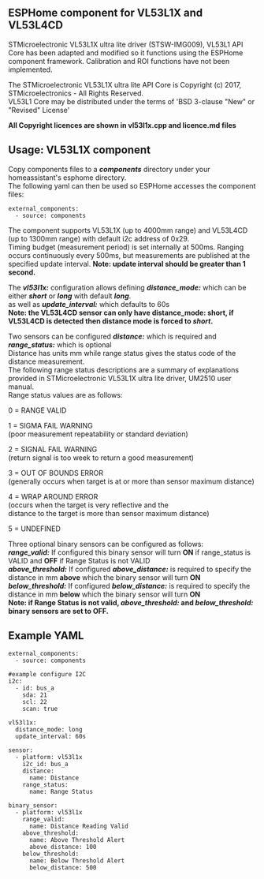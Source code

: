 
## ESPHome component for VL53L1X and VL53L4CD
STMicroelectronic VL53L1X ultra lite driver (STSW-IMG009), VL53L1 API Core
has been adapted and modified so it functions using the ESPHome component framework.
Calibration and ROI functions have not been implemented.<BR>

The STMicroelectronic VL53L1X ultra lite API Core is
Copyright (c) 2017, STMicroelectronics - All Rights Reserved.<BR>
VL53L1 Core may be distributed under the terms of 'BSD 3-clause "New" or "Revised" License'

**All Copyright licences are shown in vl53l1x.cpp and licence.md files**

## Usage: VL53L1X component
Copy components files to a ***components*** directory under your homeassistant's esphome directory.<BR>
The following yaml can then be used so ESPHome accesses the component files:
```
external_components:
  - source: components
```
The component supports VL53L1X (up to 4000mm range) and VL53L4CD (up to 1300mm range) with default i2c address of 0x29.<BR>
Timing budget (measurement period) is set internally at 500ms. Ranging occurs continuously every 500ms, but measurements are published at the specified update interval. **Note: update interval should be greater than 1 second.**<BR>

The ***vl53l1x:*** configuration allows defining ***distance_mode:*** which can be either ***short*** or ***long*** with default ***long***.<BR>
as well as ***update_interval:*** which defaults to 60s<BR>
**Note: the VL53L4CD sensor can only have distance_mode: short, if VL53L4CD is detected then distance mode is forced to ***short***.**<BR>

Two sensors can be configured ***distance:*** which is required and ***range_status:*** which is optional<BR>
Distance has units mm while range status gives the status code of the distance measurement.<BR>
The following range status descriptions are a summary of explanations provided in STMicroelectronic VL53L1X ultra lite driver, UM2510 user manual.<BR>
Range status values are as follows:<BR>

0 = RANGE VALID<BR>

1 = SIGMA FAIL WARNING<BR> 
(poor measurement repeatability or standard deviation)

2 = SIGNAL FAIL WARNING<BR> 
(return signal is too week to return a good measurement)

3 = OUT OF BOUNDS ERROR<BR> 
(generally occurs when target is at or more than sensor maximum distance)

4 = WRAP AROUND ERROR<BR> 
(occurs when the target is very reflective and the<BR> 
distance to the target is more than sensor maximum distance)<BR> 

5 = UNDEFINED<BR>

Three optional binary sensors can be configured as follows:<BR>
  ***range_valid:*** If configured this binary sensor will turn **ON** if range_status is VALID and **OFF** if Range Status is not VALID<BR>
  ***above_threshold:***  If configured ***above_distance:*** is required to specify the distance in mm **above** which the binary sensor will turn **ON**<BR>
  ***below_threshold:***  If configured ***below_distance:*** is required to specify the distance in mm **below** which the binary sensor will turn **ON**<BR>
  **Note: if Range Status is not valid, ***above_threshold:*** and ***below_threshold:*** binary sensors are set to OFF.**

## Example YAML
```
external_components:
  - source: components

#example configure I2C
i2c:
  - id: bus_a 
    sda: 21
    scl: 22
    scan: true

vl53l1x:
  distance_mode: long
  update_interval: 60s

sensor:
  - platform: vl53l1x
    i2c_id: bus_a
    distance:
      name: Distance
    range_status:
      name: Range Status

binary_sensor:
  - platform: vl53l1x
    range_valid:
      name: Distance Reading Valid
    above_threshold: 
      name: Above Threshold Alert
      above_distance: 100
    below_threshold: 
      name: Below Threshold Alert
      below_distance: 500  
```